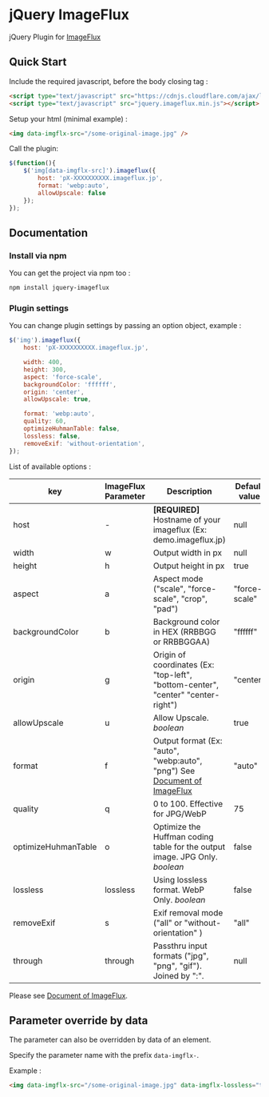 # jQuery ImageFlux

jQuery Plugin for [ImageFlux](https://www.sakura.ad.jp/services/imageflux/)


## Quick Start

Include the required javascript, before the body closing tag :

```html
<script type="text/javascript" src="https://cdnjs.cloudflare.com/ajax/libs/jquery/2.2.4/jquery.min.js"></script>
<script type="text/javascript" src="jquery.imageflux.min.js"></script>
```

Setup your html (minimal example) :

```html
<img data-imgflx-src="/some-original-image.jpg" />
```

Call the plugin:

```javascript
$(function(){
    $('img[data-imgflx-src]').imageflux({
        host: 'pX-XXXXXXXXXX.imageflux.jp',
        format: 'webp:auto',
        allowUpscale: false
    });
});
```

## Documentation

### Install via npm

You can get the project via npm too :

```bash
npm install jquery-imageflux
```

### Plugin settings

You can change plugin settings by passing an option object, example :

```js
$('img').imageflux({
    host: 'pX-XXXXXXXXXX.imageflux.jp',

    width: 400,
    height: 300,
    aspect: 'force-scale',
    backgroundColor: 'ffffff',
    origin: 'center',
    allowUpscale: true,

    format: 'webp:auto',
    quality: 60,
    optimizeHuhmanTable: false,
    lossless: false,
    removeExif: 'without-orientation',
});
```

List of available options :

| key                 | ImageFlux Parameter | Description                                                                                | Default value    |
| -------------       | --------------      | -------------                                                                              | ------------- |
| host                | -                   | **[REQUIRED]** Hostname of your imageflux (Ex: demo.imageflux.jp)                          | null |
| width               | w                   | Output width in px                                                                         | null |
| height              | h                   | Output height in px                                                                        | true |
| aspect              | a                   | Aspect mode ("scale", "force-scale", "crop", "pad")                                        | "force-scale" |
| backgroundColor     | b                   | Background color in HEX (RRBBGG or RRBBGGAA)                                               | "ffffff" |
| origin              | g                   | Origin of coordinates (Ex: "top-left", "bottom-center", "center" "center-right")           | "center" |
| allowUpscale        | u                   | Allow Upscale. *boolean*                                                                   | true |
| format              | f                   | Output format (Ex: "auto", "webp:auto", "png") See [Document of ImageFlux](https://console.imageflux.jp/docs/image/conversion-parameters#output) | "auto" |
| quality             | q                   | 0 to 100. Effective for JPG/WebP                                                           | 75 |
| optimizeHuhmanTable | o                   | Optimize the Huffman coding table for the output image. JPG Only. *boolean*                | false |
| lossless            | lossless            | Using lossless format. WebP Only. *boolean*                                                | false |
| removeExif          | s                   | Exif removal mode ("all" or "without-orientation" )                                        | "all" |
| through             | through             | Passthru input formats ("jpg", "png", "gif"). Joined by ":".                               | null |

Please see [Document of ImageFlux](https://console.imageflux.jp/docs/image/conversion-parameters#output).

## Parameter override by data

The parameter can also be overridden by data of an element.

Specify the parameter name with the prefix `data-imgflx-`.

Example :

```html
<img data-imgflx-src="/some-original-image.jpg" data-imgflx-lossless="true" data-imgflx-quality="60" />
```

